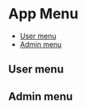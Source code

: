 # App Menu
  - [User menu](#User-menu)
  - [Admin menu](#Admin-menu) 

<a name="User-menu"></a>
## User menu

<a name="Admin-menu"></a>
## Admin menu

